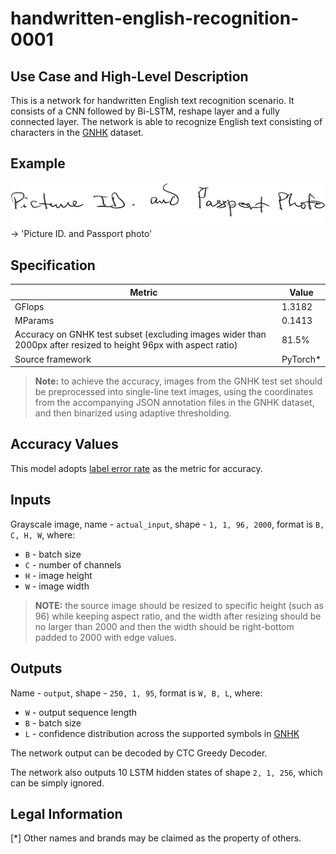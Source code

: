 # handwritten-english-recognition-0001

## Use Case and High-Level Description

This is a network for handwritten English text recognition scenario. It consists of a CNN followed by Bi-LSTM, reshape layer and a fully connected layer.
The network is able to recognize English text consisting of characters in the [GNHK](https://goodnotes.com/gnhk/) dataset.

## Example

![](./assets/handwritten-english-recognition-0001.jpg) -> 'Picture ID. and Passport photo'

## Specification

| Metric                    | Value     |
| ------------------------- | --------- |
| GFlops                    | 1.3182    |
| MParams                   | 0.1413    |
| Accuracy on GNHK test subset (excluding images wider than 2000px after resized to height 96px with aspect ratio) | 81.5%     |
| Source framework          | PyTorch\* |

> **Note:** to achieve the accuracy, images from the GNHK test set should be preprocessed into single-line text images, using the coordinates from the accompanying JSON annotation files in the GNHK dataset, and then binarized using adaptive thresholding.

## Accuracy Values

This model adopts [label error rate](https://dl.acm.org/doi/abs/10.1145/1143844.1143891) as the metric for accuracy.

## Inputs

Grayscale image, name - `actual_input`, shape - `1, 1, 96, 2000`, format is `B, C, H, W`, where:

- `B` - batch size
- `C` - number of channels
- `H` - image height
- `W` - image width

> **NOTE:**  the source image should be resized to specific height (such as 96) while keeping aspect ratio, and the width after resizing should be no larger than 2000 and then the width should be right-bottom padded to 2000 with edge values.

## Outputs

Name - `output`, shape - `250, 1, 95`, format is `W, B, L`, where:

- `W` - output sequence length
- `B` - batch size
- `L` - confidence distribution across the supported symbols in [GNHK](https://goodnotes.com/gnhk/)

The network output can be decoded by CTC Greedy Decoder.

The network also outputs 10 LSTM hidden states of shape `2, 1, 256`, which can be simply ignored.

## Legal Information

[*] Other names and brands may be claimed as the property of others.
